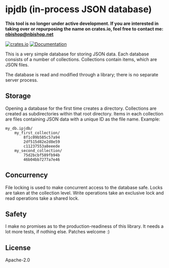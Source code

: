# ipjdb (in-process JSON database)

**This tool is no longer under active development. If you are interested in taking over or repurposing the name on crates.io, feel free to contact me: nbishop@nbishop.net**

[![crates.io](https://img.shields.io/crates/v/ipjdb.svg)](https://crates.io/crates/ipjdb)
[![Documentation](https://docs.rs/ipjdb/badge.svg)](https://docs.rs/ipjdb)

This is a very simple database for storing JSON data. Each database
consists of a number of collections. Collections contain items, which
are JSON files.

The database is read and modified through a library; there is no
separate server process.

## Storage

Opening a database for the first time creates a directory. Collections
are created as subdirectories within that root directory. Items in
each collection are files containing JSON data with a unique ID as the
file name. Example:

    my_db.ipjdb/
        my_first_collection/
            8f1c09b585c57a94
            2df515d82e2d8e59
            c11237553a8eeede
        my_second_collection/
            75d2bcbf589fb94b
            46b04bb7277a7e46

## Concurrency

File locking is used to make concurrent access to the database
safe. Locks are taken at the collection level. Write operations take
an exclusive lock and read operations take a shared lock.

## Safety

I make no promises as to the production-readiness of this library. It
needs a lot more tests, if nothing else. Patches welcome :)

## License

Apache-2.0
